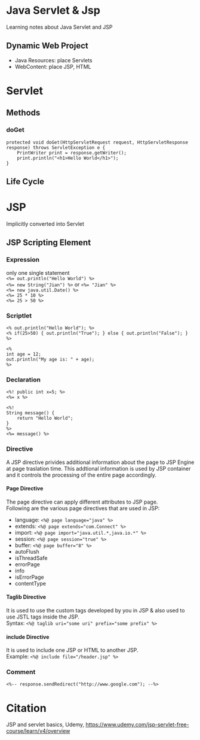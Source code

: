 # Java Servlet & Jsp
Learning notes about Java Servlet and JSP

## Dynamic Web Project
* Java Resources: place Servlets
* WebContent: place JSP, HTML

# Servlet
## Methods
### doGet
```
protected void doGet(HttpServletRequest request, HttpServletResponse response) throws ServletException e {
    PrintWriter print = response.getWriter();
    print.println("<h1>Hello World</h1>");
}
```
## Life Cycle


# JSP
Implicitly converted into Servlet

## JSP Scripting Element
### Expression
only one single statement  
`<%= out.println("Hello World") %>`  
`<%= new String("Jian") %>` or `<%= "Jian" %>`  
`<%= new java.util.Date() %>`  
`<%= 25 * 10 %>`  
`<%= 25 > 50 %>`  

### Scriptlet
`<% out.println("Hello World"); %>`  
`<% if(25>50) { out.println("True"); } else { out.println("False"); } %>`  
```
<%
int age = 12;
out.println("My age is: " + age);
%>
```

### Declaration
```
<%! public int x=5; %>
<%= x %>
```
```
<%! 
String message() {
    return "Hello World";
}
%>
<%= message() %>
```
### Directive
A JSP directive privides additional information about the page to JSP Engine at page traslation time. This addtional information is used by JSP container and it controls the processing of the entire page accordingly. 

#### Page Directive
The page directive can apply different attributes to JSP page.  
Following are the various page directives that are used in JSP:
* language: `<%@ page language="java" %>`
* extends: `<%@ page extends="com.Connect" %>`
* import: `<%@ page import="java.util.*,java.io.*" %>`
* session: `<%@ page session="true" %>`
* buffer: `<%@ page buffer="8" %>`
* autoFlush
* isThreadSafe
* errorPage
* info
* isErrorPage
* contentType

#### Taglib Directive
It is used to use the custom tags developed by you in JSP & also used to use JSTL tags inside the JSP.  
Syntax: `<%@ taglib uri="some uri" prefix="some prefix" %>`  

#### include Directive
It is used to include one JSP or HTML to another JSP.  
Example: `<%@ include file="/header.jsp" %>`

### Comment
`<%-- response.sendRedirect("http://www.google.com"); --%>`

# Citation
JSP and servlet basics, Udemy, https://www.udemy.com/jsp-servlet-free-course/learn/v4/overview
